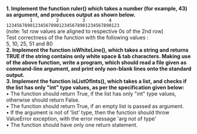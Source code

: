 **1. Implement the function ruler() which takes a number (for example, 43) as argument, and produces output as shown below.**
<br>
```         1         2         3         4```
<br>
```1234567890123456789012345678901234567890123```
<br>
(note: 1st row values are aligned to respective 0s of the 2nd row)
<br>
Test correctness of the function with the following values :
<br>
5, 10, 25, 51 and 80
<br>
**2. Implement the function isWhiteLine(), which takes a string and returns TRUE if the string contains only white space & tab characters. Making use of the above function, write a program, which should read a file given as command-line argument, and print only non-blank lines onto the standard output.**
<br>
**3. Implement the function isListOfInts(), which takes a list, and checks if the list has only "int" type values, as per the specification given below:**
<br>
  • The function should return True, if the list has only "int" type values, otherwise should return False.
<br>
  • The function should return True, if an empty list is passed as argument.
<br>
  • If the argument is not of ‘list’ type, then the function should throw ValueError exception, with the error message 'arg not of <list> type'
<br>
  • The function should have only one return statement.

